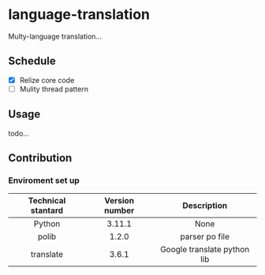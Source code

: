 # language-translation

Multy-language translation...

## Schedule

- [x] Relize core code
- [ ] Mulity thread pattern

## Usage

todo...

## Contribution

### Enviroment set up

| Technical stantard | Version number |         Description         |
|:------------------:|:--------------:|:---------------------------:|
|       Python       |     3.11.1     |            None             |
|       polib        |     1.2.0      |       parser po file        |
|     translate      |     3.6.1      | Google translate python lib |



